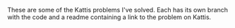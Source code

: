 These are some of the Kattis problems I've solved.
Each has its own branch with the code and a readme containing a link to the problem on Kattis.
